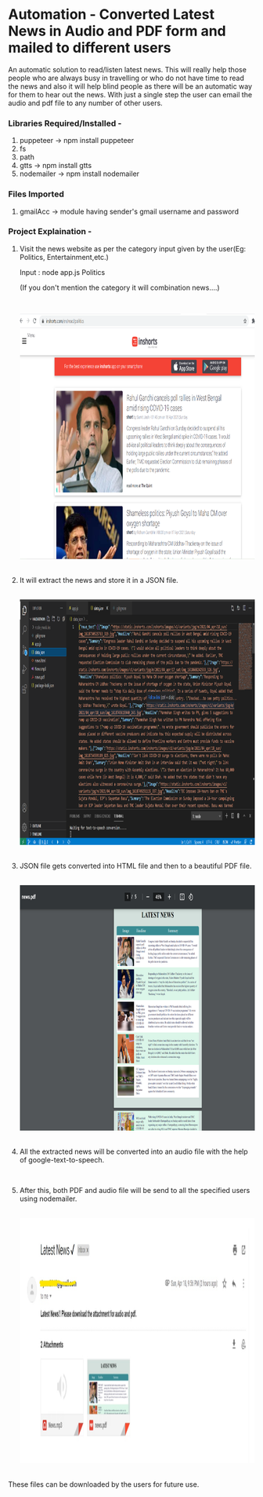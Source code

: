# Automation - Converted Latest News in Audio and PDF form and mailed to different users

An automatic solution to read/listen latest news. This will really help those people who are always busy in travelling or who do not have time to read the news and also it will help blind people as there will be an automatic way for them to hear out the news.
With just a single step the user can email the audio and pdf file to any number of other users.

### Libraries Required/Installed - 
1. puppeteer    -> npm install puppeteer
2. fs   
3. path
4. gtts         -> npm install gtts
5. nodemailer   -> npm install nodemailer


### Files Imported
1. gmailAcc  -> module having sender's gmail username and password



### Project Explaination - 
1. <p>Visit the news website as per the category input given by the user(Eg: Politics, Entertainment,etc.)</p>
   <p>Input : node app.js Politics</p>
   <p>(If you don't mention the category it will combination news....)</p><br>
  
   <img src = "readmeImage/Screenshot (48).png" width = 700 height = 500><br><br>
2. <p>It will extract the news and store it in a JSON file.</p><br>
   <img src = "readmeImage/Screenshot (47).png" width = 700 height = 500><br><br>

3. <p>JSON file gets converted into HTML file and then to a beautiful PDF file.</p><br>
   <img src = "readmeImage/Screenshot (49).png" width = 700 height = 500><br><br>
   
4. <p>All the extracted news will be converted into an audio file with the help of google-text-to-speech.</p><br>

5. <p>After this, both PDF and audio file will be send to all the specified users using nodemailer.</p><br>
   <img src = "readmeImage/Screenshot (52).png" width = 700 height = 500><br><br>

These files can be downloaded by the users for future use.
